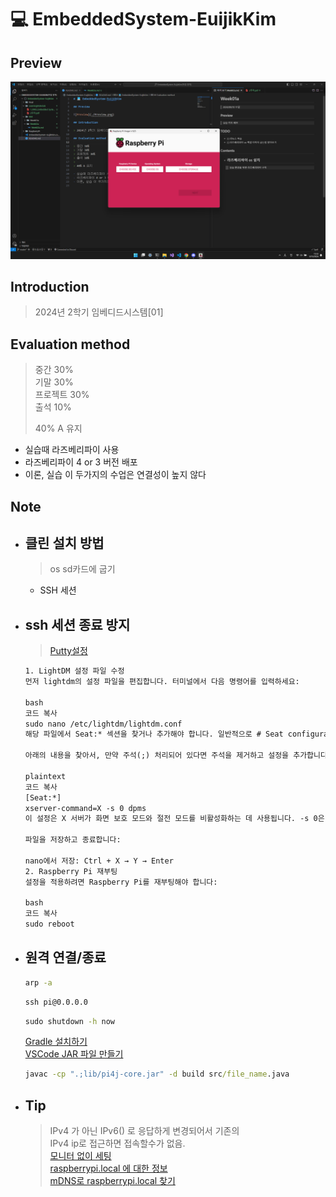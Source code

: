# 💻 EmbeddedSystem-EuijikKim

## Preview

![Preview](./Preview.png)

## Introduction

> 2024년 2학기 임베디드시스템[01]

## Evaluation method

> 중간 30%  
> 기말 30%  
> 프로젝트 30%  
> 출석 10% 
>   
> 40% A 유지  


- 실습때 라즈베리파이 사용  
- 라즈베리파이 4 or 3 버전 배포  
- 이론, 실습 이 두가지의 수업은 연결성이 높지 않다  

## Note

- ## 클린 설치 방법

    > os sd카드에 굽기  
    - SSH 세션


- ## ssh 세션 종료 방지
    > [Putty설정](https://blog.naver.com/duehd88/220984889791)
    
    ```txt
    1. LightDM 설정 파일 수정
    먼저 lightdm의 설정 파일을 편집합니다. 터미널에서 다음 명령어를 입력하세요:

    bash
    코드 복사
    sudo nano /etc/lightdm/lightdm.conf
    해당 파일에서 Seat:* 섹션을 찾거나 추가해야 합니다. 일반적으로 # Seat configuration과 관련된 주석 부분이 있을 텐데, 만약 없다면 해당 섹션을 새로 추가할 수 있습니다.

    아래의 내용을 찾아서, 만약 주석(;) 처리되어 있다면 주석을 제거하고 설정을 추가합니다:

    plaintext
    코드 복사
    [Seat:*]
    xserver-command=X -s 0 dpms
    이 설정은 X 서버가 화면 보호 모드와 절전 모드를 비활성화하는 데 사용됩니다. -s 0은 화면 보호를 비활성화하고, dpms는 디스플레이 파워 관리 신호(DPMS)를 해제하는 설정입니다.

    파일을 저장하고 종료합니다:

    nano에서 저장: Ctrl + X → Y → Enter
    2. Raspberry Pi 재부팅
    설정을 적용하려면 Raspberry Pi를 재부팅해야 합니다:

    bash
    코드 복사
    sudo reboot
    ```

- ## 원격 연결/종료

    ```cmd
    arp -a
    ```
    ```cmd
    ssh pi@0.0.0.0
    ```
    ```cmd
    sudo shutdown -h now
    ```
    [Gradle 설치하기](https://park-jongseok.github.io/languages/java/2019/11/01/installing-gradle.html)  
    [VSCode JAR 파일 만들기](https://coding-restaurant.tistory.com/535)
    ```cmd
    javac -cp ".;lib/pi4j-core.jar" -d build src/file_name.java
    ```

- ## Tip

    > IPv4 가 아닌 IPv6() 로 응답하게 변경되어서 기존의  
    > IPv4 ip로 접근하면 접속할수가 없음.  
    > [모니터 없이 세팅](https://bbogle2.tistory.com/entry/Raspberry-PI-%EB%AA%A8%EB%8B%88%ED%84%B0-%EC%97%86%EC%9D%B4-%EC%84%B8%ED%8C%85%ED%95%98%EA%B8%B0)  
    > [raspberrypi.local 에 대한 정보](https://www.2cpu.co.kr/QnA/833645)  
    > [mDNS로 raspberrypi.local 찾기](https://wikidocs.net/3279)  
    > 
